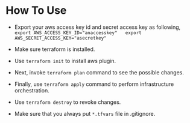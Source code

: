 # How To Use  

* Export your aws access key id and secret access key as following,  
  `export AWS_ACCESS_KEY_ID="anaccesskey"  
   export AWS_SECRET_ACCESS_KEY="asecretkey"`

* Make sure terraform is installed.  

* Use `terraform init` to install aws plugin.  

* Next, invoke `terraform plan` command to see the possible changes.  

* Finally, use `terraform apply` command to perform infrastructure orchestration.  

* Use `terraform destroy` to revoke changes.  

* Make sure that you always put `*.tfvars` file in .gitignore.
